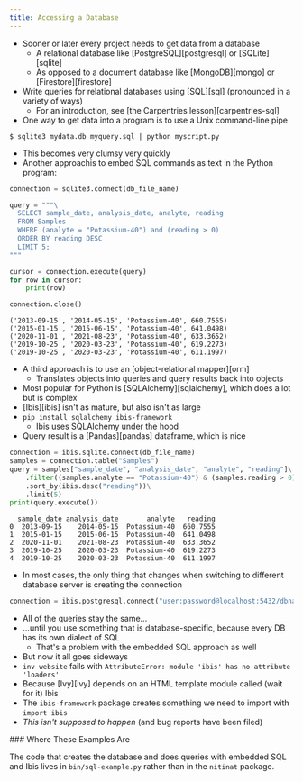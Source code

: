 ```yaml
---
title: Accessing a Database
---
```


-   Sooner or later every project needs to get data from a database
    -   A relational database like [PostgreSQL][postgresql] or [SQLite][sqlite]
    -   As opposed to a document database like [MongoDB][mongo] or [Firestore][firestore]
-   Write queries for relational databases using [SQL][sql] (pronounced in a variety of ways)
    -   For an introduction, see [the Carpentries lesson][carpentries-sql]
-   One way to get data into a program is to use a Unix command-line pipe

```shell
$ sqlite3 mydata.db myquery.sql | python myscript.py
```

-   This becomes very clumsy very quickly
-   Another approachis to embed SQL commands as text in the Python program:

```python
connection = sqlite3.connect(db_file_name)

query = """\
  SELECT sample_date, analysis_date, analyte, reading
  FROM Samples
  WHERE (analyte = "Potassium-40") and (reading > 0)
  ORDER BY reading DESC
  LIMIT 5;
"""

cursor = connection.execute(query)
for row in cursor:
    print(row)

connection.close()
```
```
('2013-09-15', '2014-05-15', 'Potassium-40', 660.7555)
('2015-01-15', '2015-06-15', 'Potassium-40', 641.0498)
('2020-11-01', '2021-08-23', 'Potassium-40', 633.3652)
('2019-10-25', '2020-03-23', 'Potassium-40', 619.2273)
('2019-10-25', '2020-03-23', 'Potassium-40', 611.1997)
```

-   A third approach is to use an [object-relational mapper][orm]
    -   Translates objects into queries and query results back into objects
-   Most popular for Python is [SQLAlchemy][sqlalchemy], which does a lot but is complex
-   [Ibis][ibis] isn't as mature, but also isn't as large
-   `pip install sqlalchemy ibis-framework`
    -   Ibis uses SQLAlchemy under the hood
-   Query result is a [Pandas][pandas] dataframe, which is nice

```python
connection = ibis.sqlite.connect(db_file_name)
samples = connection.table("Samples")
query = samples["sample_date", "analysis_date", "analyte", "reading"]\
    .filter((samples.analyte == "Potassium-40") & (samples.reading > 0))\
    .sort_by(ibis.desc("reading"))\
    .limit(5)
print(query.execute())
```
```
  sample_date analysis_date       analyte   reading
0  2013-09-15    2014-05-15  Potassium-40  660.7555
1  2015-01-15    2015-06-15  Potassium-40  641.0498
2  2020-11-01    2021-08-23  Potassium-40  633.3652
3  2019-10-25    2020-03-23  Potassium-40  619.2273
4  2019-10-25    2020-03-23  Potassium-40  611.1997
```

-   In most cases, the only thing that changes when switching to different database server is creating the connection

```python
connection = ibis.postgresql.connect("user:password@localhost:5432/dbname")
```

-   All of the queries stay the same...
-   ...until you use something that is database-specific, because every DB has its own dialect of SQL
    -   That's a problem with the embedded SQL approach as well
-   But now it all goes sideways
-   `inv website` fails with `AttributeError: module 'ibis' has no attribute 'loaders'`
-   Because [Ivy][ivy] depends on an HTML template module called (wait for it) Ibis
-   The `ibis-framework` package creates something we need to import with `import ibis`
-   *This isn't supposed to happen* (and bug reports have been filed)

<div class="callout" markdown="1">
### Where These Examples Are

The code that creates the database and does queries with embedded SQL and Ibis
lives in `bin/sql-example.py` rather than in the `nitinat` package.
</div>

